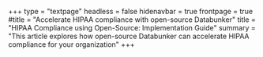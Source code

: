 +++
type = "textpage"
headless = false
hidenavbar = true
frontpage = true
#title = "Accelerate HIPAA compliance with open-source Databunker"
title = "HIPAA Compliance using Open-Source: Implementation Guide"
summary = "This article explores how open-source Databunker can accelerate HIPAA compliance for your organization"
+++
